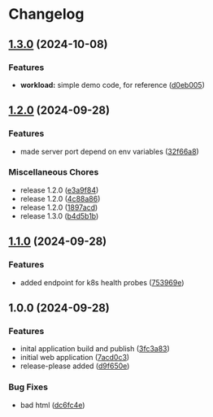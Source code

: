 # Changelog

## [1.3.0](https://github.com/robstrdev/null-to-apps-on-k8s/compare/v1.2.0...v1.3.0) (2024-10-08)


### Features

* **workload:** simple demo code, for reference ([d0eb005](https://github.com/robstrdev/null-to-apps-on-k8s/commit/d0eb0052f0266a973d0ba52b6272bc6d65eb2dcd))

## [1.2.0](https://github.com/robstrdev/null-to-apps-on-k8s/compare/v1.1.0...v1.2.0) (2024-09-28)


### Features

* made server port depend on env variables ([32f66a8](https://github.com/robstrdev/null-to-apps-on-k8s/commit/32f66a8e9c8e0971f2492b9798aa65249d05421d))


### Miscellaneous Chores

* release 1.2.0 ([e3a9f84](https://github.com/robstrdev/null-to-apps-on-k8s/commit/e3a9f840b7d80d9b8ef61f645954b4ae5608d222))
* release 1.2.0 ([4c88a86](https://github.com/robstrdev/null-to-apps-on-k8s/commit/4c88a86ae89f836a84ed6c9b1cf24010fe63a666))
* release 1.2.0 ([1897acd](https://github.com/robstrdev/null-to-apps-on-k8s/commit/1897acde278085d98d8514538a6568020faea3da))
* release 1.3.0 ([b4d5b1b](https://github.com/robstrdev/null-to-apps-on-k8s/commit/b4d5b1b64ae3fa8b7f1b65af2738eee61cad72fc))

## [1.1.0](https://github.com/robstrdev/null-to-apps-on-k8s/compare/v1.0.0...v1.1.0) (2024-09-28)


### Features

* added endpoint for k8s health probes ([753969e](https://github.com/robstrdev/null-to-apps-on-k8s/commit/753969eeac936fddf459f23c5fa4ae3892c76821))

## 1.0.0 (2024-09-28)


### Features

* inital application build and publish ([3fc3a83](https://github.com/robstrdev/null-to-apps-on-k8s/commit/3fc3a8316e5640adb85ae4f0d981ed49ba458554))
* initial web application ([7acd0c3](https://github.com/robstrdev/null-to-apps-on-k8s/commit/7acd0c3fd5837c45e2bcf1d4d99ba78a5e3b4963))
* release-please added ([d9f650e](https://github.com/robstrdev/null-to-apps-on-k8s/commit/d9f650e96990fc72858dcc23b2ea69c42fcb8c36))


### Bug Fixes

* bad html ([dc6fc4e](https://github.com/robstrdev/null-to-apps-on-k8s/commit/dc6fc4e1539fd608e7c4ca5bd26db10d1d240717))
